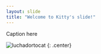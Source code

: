```yaml
---
layout: slide
title: "Welcome to Kitty's slide!"
---
```


Caption here

![luchadortocat](https://octodex.github.com/images/luchadortocat.png)
{: .center}
